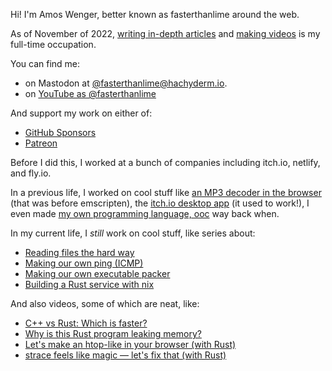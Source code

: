 Hi! I'm Amos Wenger, better known as fasterthanlime around the web.

As of November of 2022, [writing in-depth articles](https://fasterthanli.me) and [making videos](https://youtube.com/@fasterthanlime) is my full-time occupation.

You can find me:

  * on Mastodon at [@fasterthanlime@hachyderm.io](https://hachyderm.io/@fasterthanlime).
  * on [YouTube as @fasterthanlime](https://youtube.com/@fasterthanlime)

And support my work on either of:

  * [GitHub Sponsors](https://github.com/sponsors/fasterthanlime)
  * [Patreon](https://patreon.com/fasterthanlime)

Before I did this, I worked at a bunch of companies including itch.io, netlify, and fly.io.

In a previous life, I worked on cool stuff like [an MP3 decoder in the
browser](https://github.com/audiocogs/jsmad) (that was before emscripten), the
[itch.io desktop app](https://itch.io/app) (it used to work!), I even made [my
own programming language, ooc](https://github.com/ooc-lang/rock) way back when.

In my current life, I _still_ work on cool stuff, like series about:

  * [Reading files the hard way](https://fasterthanli.me/series/reading-files-the-hard-way)
  * [Making our own ping (ICMP)](https://fasterthanli.me/series/making-our-own-ping)
  * [Making our own executable packer](https://fasterthanli.me/series/making-our-own-executable-packer)
  * [Building a Rust service with nix](https://fasterthanli.me/series/building-a-rust-service-with-nix)

And also videos, some of which are neat, like:

  * [C++ vs Rust: Which is faster?](https://www.youtube.com/watch?v=VMpSYJ_7aYM)
  * [Why is this Rust program leaking memory?](https://www.youtube.com/watch?v=YB6LTaGRQJg)
  * [Let's make an htop-like in your browser (with Rust)](https://www.youtube.com/watch?v=c_5Jy_AVDaM)
  * [strace feels like magic — let's fix that (with Rust)](https://www.youtube.com/watch?v=engduNoI6DE)

